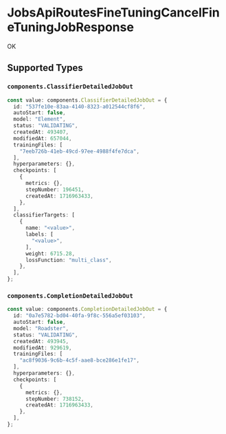 # JobsApiRoutesFineTuningCancelFineTuningJobResponse

OK


## Supported Types

### `components.ClassifierDetailedJobOut`

```typescript
const value: components.ClassifierDetailedJobOut = {
  id: "537fe10e-83aa-4140-8323-a012544cf8f6",
  autoStart: false,
  model: "Element",
  status: "VALIDATING",
  createdAt: 493407,
  modifiedAt: 657044,
  trainingFiles: [
    "7eeb726b-41eb-49cd-97ee-4988f4fe7dca",
  ],
  hyperparameters: {},
  checkpoints: [
    {
      metrics: {},
      stepNumber: 196451,
      createdAt: 1716963433,
    },
  ],
  classifierTargets: [
    {
      name: "<value>",
      labels: [
        "<value>",
      ],
      weight: 6715.28,
      lossFunction: "multi_class",
    },
  ],
};
```

### `components.CompletionDetailedJobOut`

```typescript
const value: components.CompletionDetailedJobOut = {
  id: "0a7e5782-bd04-40fa-9f8c-556a5ef03103",
  autoStart: false,
  model: "Roadster",
  status: "VALIDATING",
  createdAt: 493945,
  modifiedAt: 929619,
  trainingFiles: [
    "ac8f9036-9c6b-4c5f-aae8-bce286e1fe17",
  ],
  hyperparameters: {},
  checkpoints: [
    {
      metrics: {},
      stepNumber: 738152,
      createdAt: 1716963433,
    },
  ],
};
```

